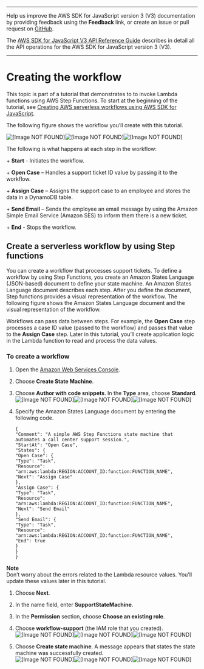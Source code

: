 --------

Help us improve the AWS SDK for JavaScript version 3 \(V3\) documentation by providing feedback using the **Feedback** link, or create an issue or pull request on [GitHub](https://github.com/awsdocs/aws-sdk-for-javascript-v3)\.

 The [AWS SDK for JavaScript V3 API Reference Guide](https://docs.aws.amazon.com/AWSJavaScriptSDK/v3/latest/index.html) describes in detail all the API operations for the AWS SDK for JavaScript version 3 \(V3\)\.

--------

# Creating the workflow<a name="serverless-step-functions-example-understand-workflow"></a>

This topic is part of a tutorial that demonstrates to to invoke Lambda functions using AWS Step Functions\. To start at the beginning of the tutorial, see [Creating AWS serverless workflows using AWS SDK for JavaScript](serverless-step-functions-example.md)\.

The following figure shows the workflow you’ll create with this tutorial\.

![\[Image NOT FOUND\]](http://docs.aws.amazon.com/sdk-for-javascript/v3/developer-guide/)![\[Image NOT FOUND\]](http://docs.aws.amazon.com/sdk-for-javascript/v3/developer-guide/)![\[Image NOT FOUND\]](http://docs.aws.amazon.com/sdk-for-javascript/v3/developer-guide/)

The following is what happens at each step in the workflow:

 \+ **Start** \- Initiates the workflow\.

 \+ **Open Case** – Handles a support ticket ID value by passing it to the workflow\.

 \+ **Assign Case** – Assigns the support case to an employee and stores the data in a DynamoDB table\.

 \+ **Send Email** – Sends the employee an email message by using the Amazon Simple Email Service \(Amazon SES\) to inform them there is a new ticket\.

 \+ **End** \- Stops the workflow\.

## Create a serverless workflow by using Step functions<a name="serverless-step-functions-example-create-step-functions"></a>

You can create a workflow that processes support tickets\. To define a workflow by using Step Functions, you create an Amazon States Language \(JSON\-based\) document to define your state machine\. An Amazon States Language document describes each step\. After you define the document, Step functions provides a visual representation of the workflow\. The following figure shows the Amazon States Language document and the visual representation of the workflow\.

Workflows can pass data between steps\. For example, the **Open Case** step processes a case ID value \(passed to the workflow\) and passes that value to the **Assign Case** step\. Later in this tutorial, you’ll create application logic in the Lambda function to read and process the data values\.

### To create a workflow<a name="serverless-step-functions-example-workflow"></a>

1. Open the [Amazon Web Services Console](https://us-west-2.console.aws.amazon.com/states/home)\.

1. Choose **Create State Machine**\.

1. Choose **Author with code snippets**\. In the **Type** area, choose **Standard**\.  
![\[Image NOT FOUND\]](http://docs.aws.amazon.com/sdk-for-javascript/v3/developer-guide/)![\[Image NOT FOUND\]](http://docs.aws.amazon.com/sdk-for-javascript/v3/developer-guide/)![\[Image NOT FOUND\]](http://docs.aws.amazon.com/sdk-for-javascript/v3/developer-guide/)

1. Specify the Amazon States Language document by entering the following code\.

   ```
   {
   "Comment": "A simple AWS Step Functions state machine that automates a call center support session.",
   "StartAt": "Open Case",
   "States": {
   "Open Case": {
   "Type": "Task",
   "Resource": "arn:aws:lambda:REGION:ACCOUNT_ID:function:FUNCTION_NAME",
   "Next": "Assign Case"
   },
   "Assign Case": {
   "Type": "Task",
   "Resource": "arn:aws:lambda:REGION:ACCOUNT_ID:function:FUNCTION_NAME",
   "Next": "Send Email"
   },
   "Send Email": {
   "Type": "Task",
   "Resource": "arn:aws:lambda:REGION:ACCOUNT_ID:function:FUNCTION_NAME",
   "End": true
   }
   }
   }
   ```
**Note**  
 Don’t worry about the errors related to the Lambda resource values\. You’ll update these values later in this tutorial\.

1. Choose **Next**\.

1. In the name field, enter **SupportStateMachine**\.

1. In the **Permission** section, choose **Choose an existing role**\.

1. Choose **workflow\-support** \(the IAM role that you created\)\.  
![\[Image NOT FOUND\]](http://docs.aws.amazon.com/sdk-for-javascript/v3/developer-guide/)![\[Image NOT FOUND\]](http://docs.aws.amazon.com/sdk-for-javascript/v3/developer-guide/)![\[Image NOT FOUND\]](http://docs.aws.amazon.com/sdk-for-javascript/v3/developer-guide/)

1. Choose **Create state machine**\. A message appears that states the state machine was successfully created\.  
![\[Image NOT FOUND\]](http://docs.aws.amazon.com/sdk-for-javascript/v3/developer-guide/)![\[Image NOT FOUND\]](http://docs.aws.amazon.com/sdk-for-javascript/v3/developer-guide/)![\[Image NOT FOUND\]](http://docs.aws.amazon.com/sdk-for-javascript/v3/developer-guide/)